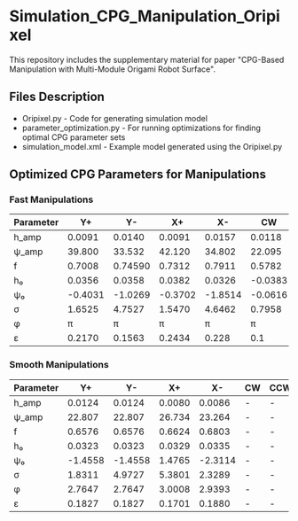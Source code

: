 # Simulation_CPG_Manipulation_Oripixel

This repository includes the supplementary material for paper "CPG-Based Manipulation with Multi-Module Origami Robot Surface".

## Files Description
- Oripixel.py - Code for generating simulation model
- parameter_optimization.py - For running optimizations for finding optimal CPG parameter sets
- simulation_model.xml - Example model generated using the Oripixel.py

## Optimized CPG Parameters for Manipulations

### Fast Manipulations
| Parameter | Y+ | Y- | X+ | X- | CW | CCW |
|-----------|-----|-----|-----|-----|-----|-----|
| h_amp | 0.0091 | 0.0140 | 0.0091 | 0.0157 | 0.0118 | 0.0118 |
| ψ_amp | 39.800 | 33.532 | 42.120 | 34.802 | 22.095 | 22.095 |
| f | 0.7008 | 0.74590 | 0.7312 | 0.7911 | 0.5782 | 0.5782 |
| h₀ | 0.0356 | 0.0358 | 0.0382 | 0.0326 | -0.0383 | -0.0383 |
| ψ₀ | -0.4031 | -1.0269 | -0.3702 | -1.8514 | -0.0616 | 0.0616 |
| σ | 1.6525 | 4.7527 | 1.5470 | 4.6462 | 0.7958 | 3.9374 |
| φ | π | π | π | π | π | π |
| ε | 0.2170 | 0.1563 | 0.2434 | 0.228 | 0.1 | 0.1 |

### Smooth Manipulations
| Parameter | Y+ | Y- | X+ | X- | CW | CCW |
|-----------|-----|-----|-----|-----|-----|-----|
| h_amp | 0.0124 | 0.0124 | 0.0080 | 0.0086 | - | - |
| ψ_amp | 22.807 | 22.807 | 26.734 | 23.264 | - | - |
| f | 0.6576 | 0.6576 | 0.6624 | 0.6803 | - | - |
| h₀ | 0.0323 | 0.0323 | 0.0329 | 0.0335 | - | - |
| ψ₀ | -1.4558 | -1.4558 | 1.4765 | -2.3114 | - | - |
| σ | 1.8311 | 4.9727 | 5.3801 | 2.3289 | - | - |
| φ | 2.7647 | 2.7647 | 3.0008 | 2.9393 | - | - |
| ε | 0.1827 | 0.1827 | 0.1701 | 0.1880 | - | - |
